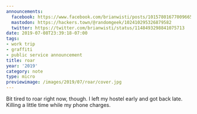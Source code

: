 ```yaml
---
announcements:
  facebook: https://www.facebook.com/brianwisti/posts/10157801677009665
  mastodon: https://hackers.town/@randomgeek/102410295326879582
  twitter: https://twitter.com/brianwisti/status/1148493298841075713
date: 2019-07-08T23:39:18-07:00
tags:
- work trip
- graffiti
- public service announcement
title: roar
year: '2019'
category: note
type: micro
previewimage: /images/2019/07/roar/cover.jpg
---
```


Bit tired to roar right now, though. I left my hostel early and got back late.
Killing a little time while my phone charges.
